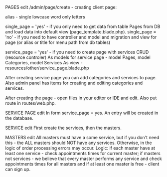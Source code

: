 PAGES edit
/admin/page/create - creating client page:

alias - single lowcase word only letters

single_page = 'yes' - if you only need to get data from table Pages from DB and load data into default view (page_template.blade.php).
single_page = 'no' - if you need to have controller and model and migration and view for page (or alias or title for menu path from db tables)

service_page = 'yes' - if you need to create page with services CRUD (resource controler)
As models for service page - model Pages, model Categories, model Services
As view - resources/other/service_page.blade.php

After creating service page you can add categories and services to page.
Also admin panel has items for creating and editing categories and services.

After creating the page - open files in your editor or IDE and edit.
Also put route in routes/web.php.

SERVICE PAGE edit
In form service_page = yes.
An entry will be created in the database.

SERVICE edit
First create the services, then the masters.

MASTERS edit
All masters must have a some service,
but if you don't need this - the ALL masters should NOT have any services.
Otherwise, in the logic of order processing errors may occur.
Logic:
if each master have at least one service - check appointments times for current master;
if masters not services - we believe that every master performs any service
and check appointments times for all masters
and if at least one master is free - client can sign up.
